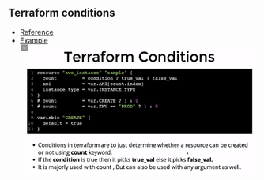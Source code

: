 ## Terraform conditions
- [Reference](https://www.terraform.io/language/expressions/conditionals)
- [Example](https://dev.azure.com/sudheerlikeu/D54/_git/terraform?path=/21-terraform-conditions-example/main.tf)
![](2022-01-04-12-14-00.png)